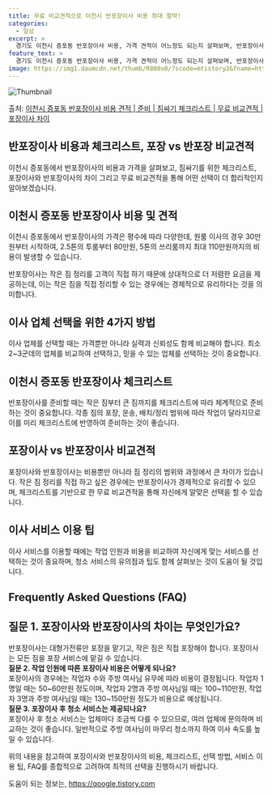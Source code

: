 ```yaml
---
title: 무료 비교견적으로 이천시 반포장이사 비용 최대 절약!
categories:
  - 일상
excerpt: >
  경기도 이천시 증포동 반포장이사 비용, 가격 견적이 어느정도 되는지 살펴보며, 반포장이사를 준비함에 있어 짐싸기 준비 체크리스트가 무엇인지 보겠습니다. 마지막으로 포장이사와 차이점을 통해 무료 비교견적으로 어떤 것이 더 합리적인 선택인지 공유 드립니다.이천시 증포동 포장이사 견적 샘플 보기 👈 클릭이천시 증포동 포장이사 가격 살펴보기 👈 클릭이천시 증포동 반포장이사 평균 이사 비용평수이천시 증포동 평균 이사 비용원룸 이사9평 이하 (1톤)30만원~투룸/쓰리룸 이사16평 ~ 20평 (2.5톤)80만원~쓰리룸 이사21평 (5톤) ~110만원~우리집 무료 이사견적 받기 👈 클릭포장 vs 반포장: 이사 방식의 큰 차이점이사 방식에는 포장과 반포장이 존재하며, 포장이사는 전체 이사 과정을 담당하며 비용이 높..
feature_text: >
  경기도 이천시 증포동 반포장이사 비용, 가격 견적이 어느정도 되는지 살펴보며, 반포장이사를 준비함에 있어 짐싸기 준비 체크리스트가 무엇인지 보겠습니다. 마지막으로 포장이사와 차이점을 통해 무료 비교견적으로 어떤 것이 더 합리적인 선택인지 공유 드립니다.이천시 증포동 포장이사 견적 샘플 보기 👈 클릭이천시 증포동 포장이사 가격 살펴보기 👈 클릭이천시 증포동 반포장이사 평균 이사 비용평수이천시 증포동 평균 이사 비용원룸 이사9평 이하 (1톤)30만원~투룸/쓰리룸 이사16평 ~ 20평 (2.5톤)80만원~쓰리룸 이사21평 (5톤) ~110만원~우리집 무료 이사견적 받기 👈 클릭포장 vs 반포장: 이사 방식의 큰 차이점이사 방식에는 포장과 반포장이 존재하며, 포장이사는 전체 이사 과정을 담당하며 비용이 높..
image: https://img1.daumcdn.net/thumb/R800x0/?scode=mtistory2&fname=https%3A%2F%2Fblog.kakaocdn.net%2Fdn%2FbnURyB%2FbtsHcHKWRit%2FhjJ2Gtu88LJBOfUcRl3Gc0%2Fimg.webp
---
```


![Thumbnail](https://img1.daumcdn.net/thumb/R800x0/?scode=mtistory2&fname=https%3A%2F%2Fblog.kakaocdn.net%2Fdn%2FbnURyB%2FbtsHcHKWRit%2FhjJ2Gtu88LJBOfUcRl3Gc0%2Fimg.webp)

<p>출처: <a href="https://qoogle.tistory.com/9248" rel="dofollow">이천시 증포동 반포장이사 비용 견적 | 준비 | 짐싸기 체크리스트 | 무료 비교견적 | 포장이사 차이</a> </p>

## 반포장이사 비용과 체크리스트, 포장 vs 반포장 비교견적

이천시 증포동에서 반포장이사의 비용과 가격을 살펴보고, 짐싸기를 위한 체크리스트, 포장이사와 반포장이사의 차이 그리고 무료 비교견적을 통해
어떤 선택이 더 합리적인지 알아보겠습니다.

## 이천시 증포동 반포장이사 비용 및 견적

이천시 증포동에서 반포장이사의 가격은 평수에 따라 다양한데, 원룸 이사의 경우 30만원부터 시작하여, 2.5톤의 투룸부터 80만원, 5톤의
쓰리룸까지 최대 110만원까지의 비용이 발생할 수 있습니다.

반포장이사는 작은 짐 정리를 고객이 직접 하기 때문에 상대적으로 더 저렴한 요금을 제공하는데, 이는 작은 짐을 직접 정리할 수 있는 경우에는
경제적으로 유리하다는 것을 의미합니다.

## 이사 업체 선택을 위한 4가지 방법

이사 업체를 선택할 때는 가격뿐만 아니라 실력과 신뢰성도 함께 비교해야 합니다. 최소 2~3군데의 업체를 비교하여 선택하고, 믿을 수 있는
업체를 선택하는 것이 중요합니다.

## 이천시 증포동 반포장이사 체크리스트

반포장이사를 준비할 때는 작은 짐부터 큰 짐까지를 체크리스트에 따라 체계적으로 준비하는 것이 중요합니다. 각종 짐의 포장, 운송, 배치/정리
범위에 따라 작업이 달라지므로 이를 미리 체크리스트에 반영하여 준비하는 것이 좋습니다.

## 포장이사 vs 반포장이사 비교견적

포장이사와 반포장이사는 비용뿐만 아니라 짐 정리의 범위와 과정에서 큰 차이가 있습니다. 작은 짐 정리를 직접 하고 싶은 경우에는 반포장이사가
경제적으로 유리할 수 있으며, 체크리스트를 기반으로 한 무료 비교견적을 통해 자신에게 알맞은 선택을 할 수 있습니다.

## 이사 서비스 이용 팁

이사 서비스를 이용할 때에는 작업 인원과 비용을 비교하여 자신에게 맞는 서비스를 선택하는 것이 중요하며, 청소 서비스의 유의점과 팁도 함께
살펴보는 것이 도움이 될 것입니다.

## Frequently Asked Questions (FAQ)

**질문 1. 포장이사와 반포장이사의 차이는 무엇인가요?**  
---  
반포장이사는 대형가전류만 포장을 맡기고, 작은 짐은 직접 포장해야 합니다. 포장이사는 모든 짐을 포장 서비스에 맡길 수 있습니다.  
**질문 2. 작업 인원에 따른 포장이사 비용은 어떻게 되나요?**  
포장이사의 경우에는 작업자 수와 주방 여사님 유무에 따라 비용이 결정됩니다. 작업자 1명일 때는 50~60만원 정도이며, 작업자 2명과 주방
여사님일 때는 100~110만원, 작업자 3명과 주방 여사님일 때는 130~150만원 정도가 비용으로 예상됩니다.  
**질문 3. 포장이사 후 청소 서비스는 제공되나요?**  
포장이사 후 청소 서비스는 업체마다 조금씩 다를 수 있으므로, 여러 업체에 문의하며 비교하는 것이 좋습니다. 일반적으로 주방 여사님이 마무리
청소까지 하여 이사 속도를 높일 수 있습니다.  
  
위의 내용을 참고하여 포장이사와 반포장이사의 비용, 체크리스트, 선택 방법, 서비스 이용 팁, FAQ를 종합적으로 고려하여 최적의 선택을
진행하시기 바랍니다.

 

도움이 되는 정보는, <a href="https://qoogle.tistory.com" rel="dofollow">https://qoogle.tistory.com</a>


